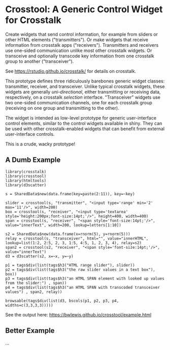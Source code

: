 # Crosstool: A Generic Control Widget for Crosstalk

Create widgets that send control information, for example from sliders or other
HTML elements ("transmitters"). Or make widgets that receive information from
crosstalk apps ("receivers"). Transmitters and receivers use one-sided
communication unlike most other crosstalk widgets.  Or transceive and
optionally transcode key information from one crosstalk group to another
("transceiver").

See https://rstudio.github.io/crosstalk/ for details on crosstalk.

This prototype defines three ridiculously barebones generic widget classes:
transmitter, receiver, and transceiver. Unlike typical crosstalk widgets, these
widgets are generally _uni-directional_, either transmitting or receiving data,
respectively, on a crosstalk _selection_ interface.  "Transceiver" widgets use
two one-sided communication channels, one for each crosstalk group (receiving
on one group and transmitting to the other).

The widget is intended as low-level prototype for generic user-interface
control elements, similar to the control widgets available in shiny. They can
be used with other crosstalk-enabled widgets that can benefit from external
user-interface controls.

This is a crude, wacky prototype!

## A Dumb Example

```{r}
library(crosstalk)
library(crosstool)
library(htmltools)
library(d3scatter)

s = SharedData$new(data.frame(key=paste(2:11)), key=~key)

slider = crosstool(s, "transmitter", "<input type='range' min='2' max='11'/>", width=200)
box = crosstool(s, "receiver", "<input type='textarea' style='height:200px;font-size:14pt;'/>", height=400, width=400)
span = crosstool(s, "receiver", "<span style='font-size:14pt;'/>", value="innerText", width=200, lookup=letters[1:10])

s2 = SharedData$new(data.frame(x=rnorm(5), y=rnorm(5)))
relay = crosstool(s, "transceiver", html="", value="innerHTML", lookup=list(1:2, 2:5, 2, 3, 1:5, 4:5, 1, 2, 3, 4), relay=s2)
span2 = crosstool(s2, "receiver", "<span style='font-size:14pt;'/>", value="innerText")
d3 = d3scatter(s2, x=~x, y=~y)

p1 = tags$div(list(tags$h3("HTML range slider"), slider))
p2 = tags$div(list(tags$h3("the raw slider values in a text box"), box))
p3 = tags$div(list(tags$h3("an HTML SPAN element with looked up values from the slider:") , span))
p4 = tags$div(list(tags$h3("an HTML SPAN with transcoded transceiver values") , span2, relay))

browsable(tags$div(list(d3, bscols(p1, p2, p3, p4, widths=c(3,3,3,3)))))
```

See the output here:
https://bwlewis.github.io/crosstool/example.html

## Better Example

...
